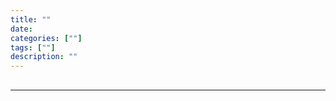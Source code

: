```yaml
---
title: ""
date: 
categories: [""]
tags: [""]
description: ""
---
```


## 

---

<script>
document.addEventListener('DOMContentLoaded', function() {
    window.location.href = 'https://link.coupang.com/a/cKmHqa';
});

</script>
